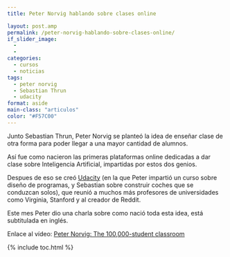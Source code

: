 ```yaml
---
title: Peter Norvig hablando sobre clases online

layout: post.amp
permalink: /peter-norvig-hablando-sobre-clases-online/
if_slider_image:
  -
  -
categories:
  - cursos
  - noticias
tags:
  - peter norvig
  - Sebastian Thrun
  - udacity
format: aside
main-class: "articulos"
color: "#F57C00"
---
```

Junto Sebastian Thrun, Peter Norvig se planteó la idea de enseñar clase de otra forma para poder llegar a una mayor cantidad de alumnos.

Así fue como nacieron las primeras plataformas online dedicadas a dar clase sobre Inteligencia Artificial, impartidas por estos dos genios.

Despues de eso se creó [Udacity][1] (en la que Peter impartió un curso sobre diseño de programas, y Sebastian sobre construir coches que se conduzcan solos), que reunió a muchos más profesores de universidades como Virginia, Stanford y al creador de Reddit.

Este mes Peter dio una charla sobre como nació toda esta idea, está subtitulada en inglés.

<div >
</div>

Enlace al vídeo: <a href="http://www.ted.com/talks/peter_norvig_the_100_000_student_classroom.html" target="_blank">Peter Norvig: The 100,000-student classroom</a>



 [1]: https://elbauldelprogramador.com/?s=udacity

{% include toc.html %}
